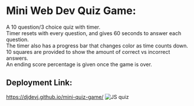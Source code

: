 # Mini Web Dev Quiz Game:
A 10 question/3 choice quiz with timer.<br>
Timer resets with every question, and gives 60 seconds to answer each question.<br>
The timer also has a progress bar that changes color as time counts down.<br>
10 squares are provided to show the amount of correct vs incorrect answers.<br>
An ending score percentage is given once the game is over.<br>
## Deployment Link:
https://djdevj.github.io/mini-quiz-game/
![JS quiz](https://user-images.githubusercontent.com/120237391/210955616-b55561e1-f533-4215-909f-f91bc140b34f.png)
